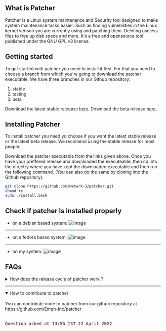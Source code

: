 ## What is Patcher

Patcher is a Linux system maintenance and Security tool designed to make system maintenance tasks easier. Such as finding vulnebilities in the    Linux kernel verison you are currently using and patching them. Deleting useless files to free up disk space and more. It's a free and opensource tool published under the GNU GPL v3 license.

## Getting started
To get started with patcher you need to install it first. For that you need to choose a branch from which you're going to download the patcher executable.
We have three branches in our Github repository:
1. stable
2. testing
3. beta

Download the latest stable releease [here](https://github.com/Emph-Inc/patcher/releases/download/stable-0.1.14/patcher).
Download the beta release [here](https://github.com/Netwrk-3/patcher/releases/download/beta-0.1.24/patcher).

## Installing Patcher
To install patcher you need yo choose if you want the latest stable release or the latest beta release. We recomend using the stable release for most people. 

Download the patcher executable from the links given above. Once you have your preffered release and downloaded the executeable, then cd into the directry where you have kept the downloaded executable and then run the following command. (You can also do the same by cloning into the Github repository).
```bash
git clone https://github.com/Netwrk-3/patcher.git
chmod +x
sudo ./install.bash
```
## Check if patcher is installed properly
* on a debian based system:
![image](https://user-images.githubusercontent.com/104187311/165019626-4daaf15f-d47e-43c4-b7c9-c525498f0b3a.png)
---
* on a fedora based system:
![image](https://user-images.githubusercontent.com/104187311/165018722-46efa242-be14-433d-8d5d-d9e19bf3a718.png)
---
* on my system:
![image](https://user-images.githubusercontent.com/104187311/166226609-926a1d76-2558-4e75-8a5c-90490f8f6470.png)

## FAQs
<details>
<summary>How does the release cycle of patcher work ?</summary>
<br>
Patcher's release cycle has three main brachnes. The stable branch, the testing branch and the beta branch. The beta branch is where new feautres are added to patcher and they are worked on. The beta branch's code has some bugs which get's patched in the testing branch. In the testing the code from the beta branch gets edited to make if faster and more lightweight. We aslo try patcher on different architectures and also on different distros before releasing it to the stable brach. We recomend you to use the stable version of patcher to avoid errors and bugs.
<br><br>
<pre>
Question asked at 16:33 UTC 23 April 2022
</pre>
</details>

---

<details open>
<summary>How to contribute to patcher</summary>
<br>
You can contribute code to patcher from our github repository at https://github.com/Emph-Inc/patcher
<br><br>
<pre>
Question asked at 13:56 IST 22 April 2022
</pre>
</details>
